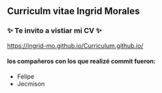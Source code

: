 ## Curriculm vitae Ingrid Morales 
### :sparkles: Te invito a vistiar mi CV :sparkles:
https://ingrid-mo.github.io/Curriculum.github.io/


#### los compañeros con los que realizé commit fueron:
- Felipe
- Jecmison
